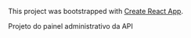 This project was bootstrapped with [Create React App](https://github.com/facebookincubator/create-react-app).

Projeto do painel administrativo da API
